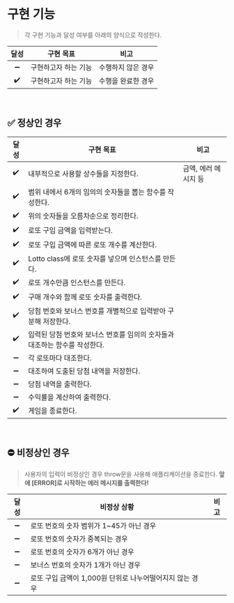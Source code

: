 # 구현 기능

> 각 구현 기능과 달성 여부를 아래의 양식으로 작성한다.

|달성|구현 목표|비고|
|:---:|---|---|
|:heavy_minus_sign:|구현하고자 하는 기능|수행하지 않은 경우|
|:heavy_check_mark:|구현하고자 하는 기능|수행을 완료한 경우|

<br>

## :white_check_mark: 정상인 경우

|달성|구현 목표|비고|
|:---:|---|---|
|:heavy_check_mark:|내부적으로 사용할 상수들을 지정한다.|금액, 에러 메시지 등|
|:heavy_check_mark:|범위 내에서 6개의 임의의 숫자들을 뽑는 함수를 작성한다.||
|:heavy_check_mark:|위의 숫자들을 오름차순으로 정리한다.||
|:heavy_check_mark:|로또 구입 금액을 입력받는다.||
|:heavy_check_mark:|로또 구입 금액에 따른 로또 개수를 계산한다.||
|:heavy_check_mark:|Lotto class에 로또 숫자를 넣으며 인스턴스를 만든다.||
|:heavy_check_mark:|로또 개수만큼 인스턴스를 만든다.||
|:heavy_check_mark:|구매 개수와 함께 로또 숫자를 출력한다.||
|:heavy_check_mark:|당첨 번호와 보너스 번호를 개별적으로 입력받아 구분해 저장한다.||
|:heavy_check_mark:|입력된 당첨 번호와 보너스 번호를 임의의 숫자들과 대조하는 함수를 작성한다.||
|:heavy_minus_sign:|각 로또마다 대조한다.||
|:heavy_minus_sign:|대조하여 도출된 당첨 내역을 저장한다.||
|:heavy_minus_sign:|당첨 내역을 출력한다.||
|:heavy_minus_sign:|수익률을 계산하여 출력한다.||
|:heavy_check_mark:|게임을 종료한다.||

<br>

## :no_entry: 비정상인 경우

> 사용자의 입력이 비정상인 경우 throw문을 사용해 애플리케이션을 종료한다.
> **앞에 [ERROR]로 시작하는 에러 메시지를 출력한다!**

|달성|비정상 상황|비고|
|:---:|---|---|
|:heavy_minus_sign:|로또 번호의 숫자 범위가 1~45가 아닌 경우||
|:heavy_minus_sign:|로또 번호의 숫자가 중복되는 경우||
|:heavy_minus_sign:|로또 번호의 숫자가 6개가 아닌 경우||
|:heavy_minus_sign:|보너스 번호의 숫자가 1개가 아닌 경우||
|:heavy_minus_sign:|로또 구입 금액이 1,000원 단위로 나누어떨어지지 않는 경우||



